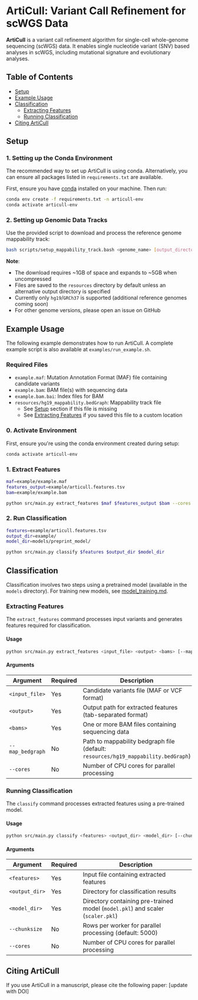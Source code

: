 # ArtiCull: Variant Call Refinement for scWGS Data

**ArtiCull** is a variant call refinement algorithm for single-cell whole-genome sequencing (scWGS) data. It enables single nucleotide variant (SNV) based analyses in scWGS, including mutational signature and evolutionary analyses.

## Table of Contents

- [Setup](#setup)
- [Example Usage](#example-usage)
- [Classification](#classification)
  - [Extracting Features](#extracting-features)
  - [Running Classification](#running-classification)
- [Citing ArtiCull](#citing-articull)

## Setup

### 1. Setting up the Conda Environment

The recommended way to set up ArtiCull is using conda. Alternatively, you can ensure all packages listed in `requirements.txt` are available.

First, ensure you have [conda](https://docs.conda.io/en/latest/) installed on your machine. Then run:

```bash
conda env create -f requirements.txt -n articull-env
conda activate articull-env
```

### 2. Setting up Genomic Data Tracks

Use the provided script to download and process the reference genome mappability track:

```bash
bash scripts/setup_mappability_track.bash <genome_name> [output_directory]
```

**Note**: 
- The download requires ~1GB of space and expands to ~5GB when uncompressed
- Files are saved to the `resources` directory by default unless an alternative output directory is specified
- Currently only `hg19`/`GRCh37` is supported (additional reference genomes coming soon)
- For other genome versions, please open an issue on GitHub

## Example Usage

The following example demonstrates how to run ArtiCull. A complete example script is also available at `examples/run_example.sh`.

### Required Files

- `example.maf`: Mutation Annotation Format (MAF) file containing candidate variants
- `example.bam`: BAM file(s) with sequencing data
- `example.bam.bai`: Index files for BAM
- `resources/hg19_mappability.bedGraph`: Mappability track file
  - See [Setup](#setup) section if this file is missing
  - See [Extracting Features](#extracting-features) if you saved this file to a custom location

### 0. Activate Environment

First, ensure you're using the conda environment created during setup:

```bash
conda activate articull-env
```

### 1. Extract Features

```bash
maf=example/example.maf
features_output=example/articull.features.tsv
bam=example/example.bam

python src/main.py extract_features $maf $features_output $bam --cores 8
```

### 2. Run Classification

```bash
features=example/articull.features.tsv
output_dir=example/
model_dir=models/preprint_model/

python src/main.py classify $features $output_dir $model_dir
```

## Classification

Classification involves two steps using a pretrained model (available in the `models` directory). For training new models, see [model_training.md](doc/model_training.md).

### Extracting Features

The `extract_features` command processes input variants and generates features required for classification.

#### Usage

```bash
python src/main.py extract_features <input_file> <output> <bams> [--map_bedgraph <bedgraph>] [--cores <ncores>]
```

#### Arguments

| Argument | Required | Description |
|----------|----------|-------------|
| `<input_file>` | Yes | Candidate variants file (MAF or VCF format) |
| `<output>` | Yes | Output path for extracted features (tab-separated format) |
| `<bams>` | Yes | One or more BAM files containing sequencing data |
| `--map_bedgraph` | No | Path to mappability bedgraph file (default: `resources/hg19_mappability.bedGraph`) |
| `--cores` | No | Number of CPU cores for parallel processing |

### Running Classification

The `classify` command processes extracted features using a pre-trained model.

#### Usage

```bash
python src/main.py classify <features> <output_dir> <model_dir> [--chunksize <n>] [--cores <ncores>]
```

#### Arguments

| Argument | Required | Description |
|----------|----------|-------------|
| `<features>` | Yes | Input file containing extracted features |
| `<output_dir>` | Yes | Directory for classification results |
| `<model_dir>` | Yes | Directory containing pre-trained model (`model.pkl`) and scaler (`scaler.pkl`) |
| `--chunksize` | No | Rows per worker for parallel processing (default: 5000) |
| `--cores` | No | Number of CPU cores for parallel processing |

## Citing ArtiCull

If you use ArtiCull in a manuscript, please cite the following paper: [update with DOI]
